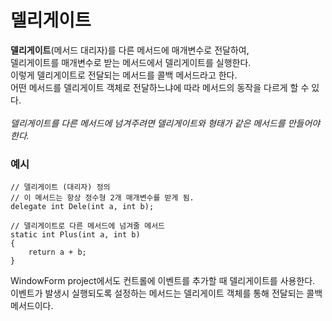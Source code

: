 # 델리게이트


**델리게이트**(메서드 대리자)를 다른 메서드에 매개변수로 전달하여, <br> 델리게이트를 매개변수로 받는 메서드에서 델리게이트를 실행한다.<br> 이렇게 델리게이트로 전달되는 메서드를 콜백 메서드라고 한다.<br> 어떤 메서드를 델리게이트 객체로 전달하느냐에 따라 메서드의 동작을 다르게 할 수 있다.<br><br>*델리게이트를 다른 메서드에 넘겨주려면 델리게이트와 형태가 같은 메서드를 만들어야한다.*


### 예시

```
// 델리게이트 (대리자) 정의
// 이 메서드는 항상 정수형 2개 매개변수를 받게 됨.
delegate int Dele(int a, int b);

// 델리게이트로 다른 메서드에 넘겨줄 메서드
static int Plus(int a, int b)
{
    return a + b;
}
```

WindowForm project에서도 컨트롤에 이벤트를 추가할 때 델리게이트를 사용한다.<br>이벤트가 발생시 실행되도록 설정하는 메서드는 델리게이트 객체를 통해 전달되는 콜백 메서드이다.
